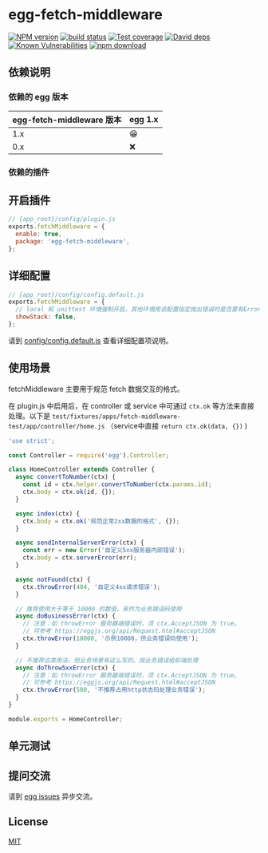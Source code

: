 # egg-fetch-middleware

[![NPM version][npm-image]][npm-url]
[![build status][travis-image]][travis-url]
[![Test coverage][codecov-image]][codecov-url]
[![David deps][david-image]][david-url]
[![Known Vulnerabilities][snyk-image]][snyk-url]
[![npm download][download-image]][download-url]

[npm-image]: https://img.shields.io/npm/v/egg-fetch-middleware.svg?style=flat-square
[npm-url]: https://npmjs.org/package/egg-fetch-middleware
[travis-image]: https://img.shields.io/travis/eggjs-community/egg-fetch-middleware.svg?style=flat-square
[travis-url]: https://travis-ci.org/eggjs-community/egg-fetch-middleware
[codecov-image]: https://img.shields.io/codecov/c/github/eggjs-community/egg-fetch-middleware.svg?style=flat-square
[codecov-url]: https://codecov.io/github/eggjs-community/egg-fetch-middleware?branch=master
[david-image]: https://img.shields.io/david/eggjs-community/egg-fetch-middleware.svg?style=flat-square
[david-url]: https://david-dm.org/eggjs-community/egg-fetch-middleware
[snyk-image]: https://snyk.io/test/npm/egg-fetch-middleware/badge.svg
[snyk-url]: https://snyk.io/test/npm/egg-fetch-middleware
[download-image]: https://img.shields.io/npm/dm/egg-fetch-middleware.svg?style=flat-square
[download-url]: https://npmjs.org/package/egg-fetch-middleware

<!--
Description here.
-->

## 依赖说明

### 依赖的 egg 版本

egg-fetch-middleware 版本 | egg 1.x
--- | ---
1.x | 😁
0.x | ❌

### 依赖的插件
<!--

如果有依赖其它插件，请在这里特别说明。如

- security
- multipart

-->

## 开启插件

```js
// {app_root}/config/plugin.js
exports.fetchMiddleware = {
  enable: true,
  package: 'egg-fetch-middleware',
};
```

## 详细配置

```javascript
// {app_root}/config/config.default.js
exports.fetchMiddleware = {
  // local 和 unittest 环境强制开启，其他环境用该配置指定抛出错误时是否要有Error的错误栈信息
  showStack: false,
};
```

请到 [config/config.default.js](config/config.default.js) 查看详细配置项说明。

## 使用场景

fetchMiddleware 主要用于规范 fetch 数据交互的格式。

在 plugin.js 中启用后，在 controller 或 service 中可通过 `ctx.ok` 等方法来直接处理。以下是 `test/fixtures/apps/fetch-middleware-test/app/controller/home.js` （service中直接 `return ctx.ok(data, {})` )

```javascript
'use strict';

const Controller = require('egg').Controller;

class HomeController extends Controller {
  async convertToNumber(ctx) {
    const id = ctx.helper.convertToNumber(ctx.params.id);
    ctx.body = ctx.ok(id, {});
  }

  async index(ctx) {
    ctx.body = ctx.ok('规范正常2xx数据的格式', {});
  }

  async sendInternalServerError(ctx) {
    const err = new Error('自定义5xx服务器内部错误');
    ctx.body = ctx.serverError(err);
  }

  async notFound(ctx) {
    ctx.throwError(404, '自定义4xx请求错误');
  }

  // 推荐使用大于等于 10000 的数值，来作为业务错误码使用
  async doBusinessError(ctx) {
    // 注意：如 throwError 服务器端错误时，须 ctx.AcceptJSON 为 true。
    // 可参考 https://eggjs.org/api/Request.html#acceptJSON
    ctx.throwError(10000, '示例10000，供业务错误码使用');
  }

  // 不推荐这类用法，但业务场景有这么写的。按业务错误给前端处理
  async doThrow5xxError(ctx) {
    // 注意：如 throwError 服务器端错误时，须 ctx.AcceptJSON 为 true。
    // 可参考 https://eggjs.org/api/Request.html#acceptJSON
    ctx.throwError(500, '不推荐占用http状态码处理业务错误');
  }
}

module.exports = HomeController;
```

## 单元测试

<!-- 描述如何在单元测试中使用此插件，例如 schedule 如何触发。无则省略。-->

## 提问交流

请到 [egg issues](https://github.com/eggjs/egg/issues) 异步交流。

## License

[MIT](LICENSE)
